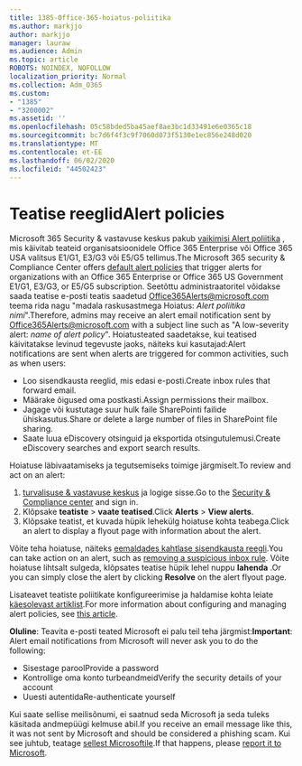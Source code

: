 ```yaml
---
title: 1385-Office-365-hoiatus-poliitika
ms.author: markjjo
author: markjjo
manager: lauraw
ms.audience: Admin
ms.topic: article
ROBOTS: NOINDEX, NOFOLLOW
localization_priority: Normal
ms.collection: Adm_O365
ms.custom:
- "1385"
- "3200002"
ms.assetid: ''
ms.openlocfilehash: 05c58bded5ba45aef8ae3bc1d33491e6e0365c18
ms.sourcegitcommit: bc7d6f4f3c9f7060d073f5130e1ec856e248d020
ms.translationtype: MT
ms.contentlocale: et-EE
ms.lasthandoff: 06/02/2020
ms.locfileid: "44502423"
---
```

# <a name="alert-policies"></a><span data-ttu-id="24a0a-102">Teatise reeglid</span><span class="sxs-lookup"><span data-stu-id="24a0a-102">Alert policies</span></span>

<span data-ttu-id="24a0a-103">Microsoft 365 Security & vastavuse keskus pakub [vaikimisi Alert poliitika](https://docs.microsoft.com/microsoft-365/compliance/alert-policies#default-alert-policies) , mis käivitab teateid organisatsioonidele Office 365 Enterprise või Office 365 USA valitsus E1/G1, E3/G3 või E5/G5 tellimus.</span><span class="sxs-lookup"><span data-stu-id="24a0a-103">The Microsoft 365 security & Compliance Center offers [default alert policies](https://docs.microsoft.com/microsoft-365/compliance/alert-policies#default-alert-policies) that trigger alerts for organizations with an Office 365 Enterprise or Office 365 US Government E1/G1, E3/G3, or E5/G5 subscription.</span></span> <span data-ttu-id="24a0a-104">Seetõttu administraatoritel võidakse saada teatise e-posti teatis saadetud Office365Alerts@microsoft.com teema rida nagu "madala raskusastmega Hoiatus: *Alert poliitika nimi*".</span><span class="sxs-lookup"><span data-stu-id="24a0a-104">Therefore, admins may receive an alert email notification sent by Office365Alerts@microsoft.com with a subject line such as "A low-severity alert: *name of alert policy*".</span></span> <span data-ttu-id="24a0a-105">Hoiatusteated saadetakse, kui teatised käivitatakse levinud tegevuste jaoks, näiteks kui kasutajad:</span><span class="sxs-lookup"><span data-stu-id="24a0a-105">Alert notifications are sent when alerts are triggered for common activities, such as when users:</span></span>

- <span data-ttu-id="24a0a-106">Loo sisendkausta reeglid, mis edasi e-posti.</span><span class="sxs-lookup"><span data-stu-id="24a0a-106">Create inbox rules that forward email.</span></span>
- <span data-ttu-id="24a0a-107">Määrake õigused oma postkasti.</span><span class="sxs-lookup"><span data-stu-id="24a0a-107">Assign permissions their mailbox.</span></span>
- <span data-ttu-id="24a0a-108">Jagage või kustutage suur hulk faile SharePointi failide ühiskasutus.</span><span class="sxs-lookup"><span data-stu-id="24a0a-108">Share or delete a large number of files in SharePoint file sharing.</span></span>
- <span data-ttu-id="24a0a-109">Saate luua eDiscovery otsinguid ja eksportida otsingutulemusi.</span><span class="sxs-lookup"><span data-stu-id="24a0a-109">Create eDiscovery searches and export search results.</span></span>

<span data-ttu-id="24a0a-110">Hoiatuse läbivaatamiseks ja tegutsemiseks toimige järgmiselt.</span><span class="sxs-lookup"><span data-stu-id="24a0a-110">To review and act on an alert:</span></span>

1. <span data-ttu-id="24a0a-111">[turvalisuse & vastavuse keskus](https://protection.office.com) ja logige sisse.</span><span class="sxs-lookup"><span data-stu-id="24a0a-111">Go to the [Security & Compliance center](https://protection.office.com) and sign in.</span></span>
2. <span data-ttu-id="24a0a-112">Klõpsake **teatiste**  >  **vaate teatised**.</span><span class="sxs-lookup"><span data-stu-id="24a0a-112">Click **Alerts** > **View alerts**.</span></span>
3. <span data-ttu-id="24a0a-113">Klõpsake teatist, et kuvada hüpik lehekülg hoiatuse kohta teabega.</span><span class="sxs-lookup"><span data-stu-id="24a0a-113">Click an alert to display a flyout page with information about the alert.</span></span>

<span data-ttu-id="24a0a-114">Võite teha hoiatuse, näiteks [eemaldades kahtlase sisendkausta reegli](https://docs.microsoft.com/microsoft-365/security/office-365-security/responding-to-a-compromised-email-account).</span><span class="sxs-lookup"><span data-stu-id="24a0a-114">You can take action on an alert, such as [removing a suspicious inbox rule](https://docs.microsoft.com/microsoft-365/security/office-365-security/responding-to-a-compromised-email-account).</span></span> <span data-ttu-id="24a0a-115">Võite hoiatuse lihtsalt sulgeda, klõpsates teatise hüpik lehel nuppu **lahenda** .</span><span class="sxs-lookup"><span data-stu-id="24a0a-115">Or you can simply close the alert by clicking **Resolve** on the alert flyout page.</span></span>

<span data-ttu-id="24a0a-116">Lisateavet teatiste poliitikate konfigureerimise ja haldamise kohta leiate [käesolevast artiklist](https://docs.microsoft.com/microsoft-365/compliance/alert-policies).</span><span class="sxs-lookup"><span data-stu-id="24a0a-116">For more information about configuring and managing alert policies, see  [this article](https://docs.microsoft.com/microsoft-365/compliance/alert-policies).</span></span>

<span data-ttu-id="24a0a-117">**Oluline**: Teavita e-posti teated Microsoft ei palu teil teha järgmist:</span><span class="sxs-lookup"><span data-stu-id="24a0a-117">**Important**: Alert email notifications from Microsoft will never ask you to do the following:</span></span>

- <span data-ttu-id="24a0a-118">Sisestage parool</span><span class="sxs-lookup"><span data-stu-id="24a0a-118">Provide a password</span></span>
- <span data-ttu-id="24a0a-119">Kontrollige oma konto turbeandmeid</span><span class="sxs-lookup"><span data-stu-id="24a0a-119">Verify the security details of your account</span></span>
- <span data-ttu-id="24a0a-120">Uuesti autentida</span><span class="sxs-lookup"><span data-stu-id="24a0a-120">Re-authenticate yourself</span></span>

<span data-ttu-id="24a0a-121">Kui saate sellise meilisõnumi, ei saatnud seda Microsoft ja seda tuleks käsitada andmepüügi kelmuse abil.</span><span class="sxs-lookup"><span data-stu-id="24a0a-121">If you receive an email message like this, it was not sent by Microsoft and should be considered a phishing scam.</span></span> <span data-ttu-id="24a0a-122">Kui see juhtub, teatage [sellest Microsoftile](https://docs.microsoft.com/microsoft-365/security/office-365-security/report-junk-email-and-phishing-scams-in-outlook-on-the-web-eop).</span><span class="sxs-lookup"><span data-stu-id="24a0a-122">If that happens, please [report it to Microsoft](https://docs.microsoft.com/microsoft-365/security/office-365-security/report-junk-email-and-phishing-scams-in-outlook-on-the-web-eop).</span></span>